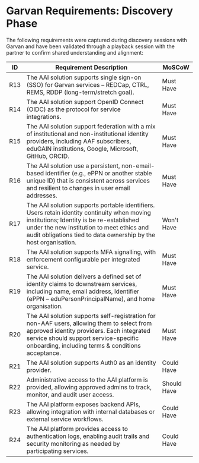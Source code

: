 # Garvan Requirements: Discovery Phase

The following requirements were captured during discovery sessions with Garvan and have been validated through a playback session with the partner to confirm shared understanding and alignment:

| ID   | Requirement Description | MoSCoW |
|------|--------------------------|-----------------|
| R13  | The AAI solution supports single sign-on (SSO) for Garvan services – REDCap, CTRL, REMS, RDDP (long-term/stretch goal). | Must Have |
| R14  | The AAI solution support OpenID Connect (OIDC) as the protocol for service integrations. | Must Have |
| R15  | The AAI solution support federation with a mix of institutional and non-institutional identity providers, including AAF subscribers, eduGAIN institutions, Google, Microsoft, GitHub, ORCID. | Must Have |
| R16  | The AAI solution use a persistent, non-email-based identifier (e.g., ePPN or another stable unique ID) that is consistent across services and resilient to changes in user email addresses. | Must Have |
| R17  | The AAI solution supports portable identifiers. Users retain identity continuity when moving institutions; Identity is be re-established under the new institution to meet ethics and audit obligations tied to data ownership by the host organisation. | Won't Have |
| R18  | The AAI solution supports MFA signalling, with enforcement configurable per integrated service. | Must Have |
| R19  | The AAI solution delivers a defined set of identity claims to downstream services, including name, email address, Identifier (ePPN – eduPersonPrincipalName), and home organisation. | Must Have |
| R20  | The AAI solution supports self-registration for non-AAF users, allowing them to select from approved identity providers. Each integrated service should support service-specific onboarding, including terms & conditions acceptance. | Must Have |
| R21  | The AAI solution supports Auth0 as an identity provider. | Could Have|
| R22  | Administrative access to the AAI platform is provided, allowing approved admins to track, monitor, and audit user access. | Should Have|
| R23  | The AAI platform exposes backend APIs, allowing integration with internal databases or external service workflows. | Could Have|
| R24  | The AAI platform provides access to authentication logs, enabling audit trails and security monitoring as needed by participating services. | Could Have|
